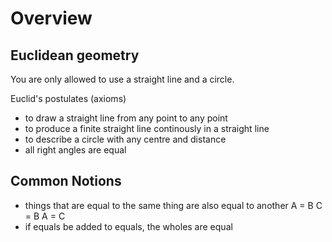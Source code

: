 # Overview

## Euclidean geometry
You are only allowed to use a straight line and a circle.  

Euclid's postulates (axioms)  
- to draw a straight line from any point to any point
- to produce a finite straight line continously in a straight line
- to describe a circle with any centre and distance
- all right angles are equal

## Common Notions
- things that are equal to the same thing are also equal to another
A = B  C = B  A = C
- if equals be added to equals, the wholes are equal
